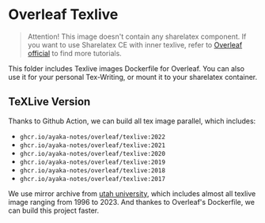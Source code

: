 # Overleaf Texlive 

> Attention! This image doesn't contain any sharelatex component. 
> If you want to use Sharelatex CE with inner texlive, refer to [Overleaf official](github.com/overleaf/overleaf) to find more tutorials.

This folder includes Texlive images Dockerfile for Overleaf. You can also use it for your personal Tex-Writing, or mount it to your sharelatex container.


## TeXLive Version

Thanks to Github Action, we can build all tex image parallel, which includes:
- `ghcr.io/ayaka-notes/overleaf/texlive:2022`
- `ghcr.io/ayaka-notes/overleaf/texlive:2021`
- `ghcr.io/ayaka-notes/overleaf/texlive:2020`
- `ghcr.io/ayaka-notes/overleaf/texlive:2019`
- `ghcr.io/ayaka-notes/overleaf/texlive:2018`
- `ghcr.io/ayaka-notes/overleaf/texlive:2017`

We use mirror archive from [utah university](https://ftp.math.utah.edu/pub/tex/historic/systems/texlive/), which includes almost all texlive image ranging from 1996 to 2023. And thankes to Overleaf's Dockerfile, we can build this project faster.


